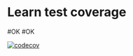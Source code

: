 # Learn test coverage
#OK
#OK

[![codecov](https://codecov.io/gh/nibble0101/learn-test-coverage/branch/master/graph/badge.svg?token=H5LANOBRH6)](https://codecov.io/gh/nibble0101/learn-test-coverage)
